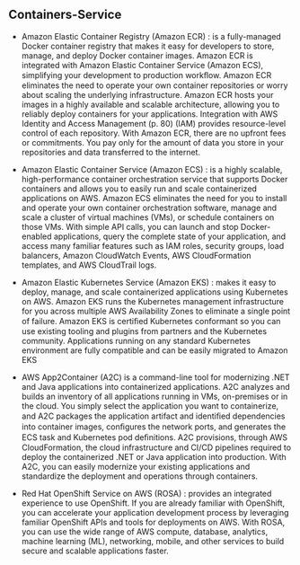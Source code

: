 ## Containers-Service

- Amazon Elastic Container Registry (Amazon ECR) : is a fully-managed Docker container registry that
makes it easy for developers to store, manage, and deploy Docker container images. Amazon ECR is
integrated with Amazon Elastic Container Service (Amazon ECS), simplifying your development to
production workﬂow. Amazon ECR eliminates the need to operate your own container repositories or
worry about scaling the underlying infrastructure. Amazon ECR hosts your images in a highly available
and scalable architecture, allowing you to reliably deploy containers for your applications. Integration
with AWS Identity and Access Management (p. 80) (IAM) provides resource-level control of each
repository. With Amazon ECR, there are no upfront fees or commitments. You pay only for the amount of
data you store in your repositories and data transferred to the internet.

- Amazon Elastic Container Service (Amazon ECS) : is a highly scalable, high-performance container
orchestration service that supports Docker containers and allows you to easily run and scale
containerized applications on AWS. Amazon ECS eliminates the need for you to install and operate your
own container orchestration software, manage and scale a cluster of virtual machines (VMs), or schedule
containers on those VMs. With simple API calls, you can launch and stop Docker-enabled applications, query the complete state
of your application, and access many familiar features such as IAM roles, security groups, load balancers,
Amazon CloudWatch Events, AWS CloudFormation templates, and AWS CloudTrail logs.

- Amazon Elastic Kubernetes Service (Amazon EKS) : makes it easy to deploy, manage, and scale
containerized applications using Kubernetes on AWS. Amazon EKS runs the Kubernetes management infrastructure for you across multiple AWS Availability
Zones to eliminate a single point of failure. Amazon EKS is certiﬁed Kubernetes conformant so you can
use existing tooling and plugins from partners and the Kubernetes community. Applications running on
any standard Kubernetes environment are fully compatible and can be easily migrated to Amazon EKS

- AWS App2Container (A2C) is a command-line tool for modernizing .NET and Java applications into
containerized applications. A2C analyzes and builds an inventory of all applications running in VMs,
on-premises or in the cloud. You simply select the application you want to containerize, and A2C
packages the application artifact and identiﬁed dependencies into container images, conﬁgures the
network ports, and generates the ECS task and Kubernetes pod deﬁnitions. A2C provisions, through AWS
CloudFormation, the cloud infrastructure and CI/CD pipelines required to deploy the containerized .NET
or Java application into production. With A2C, you can easily modernize your existing applications and
standardize the deployment and operations through containers.

- Red Hat OpenShift Service on AWS (ROSA) : provides an integrated experience to use OpenShift. If you are
already familiar with OpenShift, you can accelerate your application development process by leveraging
familiar OpenShift APIs and tools for deployments on AWS. With ROSA, you can use the wide range of
AWS compute, database, analytics, machine learning (ML), networking, mobile, and other services to
build secure and scalable applications faster.

